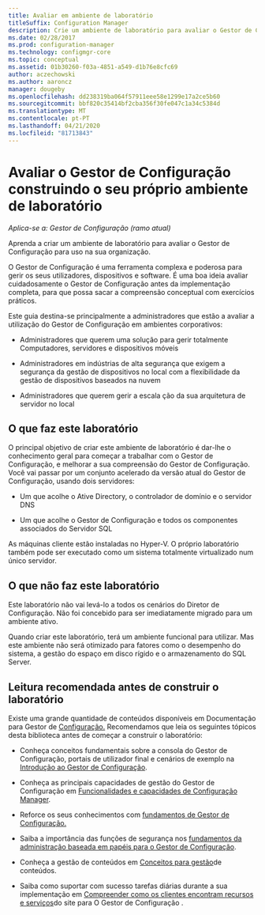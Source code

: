 ```yaml
---
title: Avaliar em ambiente de laboratório
titleSuffix: Configuration Manager
description: Crie um ambiente de laboratório para avaliar o Gestor de Configuração para uso na sua organização.
ms.date: 02/28/2017
ms.prod: configuration-manager
ms.technology: configmgr-core
ms.topic: conceptual
ms.assetid: 01b30260-f03a-4851-a549-d1b76e8cfc69
author: aczechowski
ms.author: aaroncz
manager: dougeby
ms.openlocfilehash: dd238319ba064f57911eee58e1299e17a2ce5b60
ms.sourcegitcommit: bbf820c35414bf2cba356f30fe047c1a34c5384d
ms.translationtype: MT
ms.contentlocale: pt-PT
ms.lasthandoff: 04/21/2020
ms.locfileid: "81713843"
---
```

# <a name="evaluate-configuration-manager-by-building-your-own-lab-environment"></a>Avaliar o Gestor de Configuração construindo o seu próprio ambiente de laboratório

*Aplica-se a: Gestor de Configuração (ramo atual)*

 Aprenda a criar um ambiente de laboratório para avaliar o Gestor de Configuração para uso na sua organização.  

 O Gestor de Configuração é uma ferramenta complexa e poderosa para gerir os seus utilizadores, dispositivos e software. É uma boa ideia avaliar cuidadosamente o Gestor de Configuração antes da implementação completa, para que possa sacar a compreensão conceptual com exercícios práticos.  

 Este guia destina-se principalmente a administradores que estão a avaliar a utilização do Gestor de Configuração em ambientes corporativos:  

-   Administradores que querem uma solução para gerir totalmente Computadores, servidores e dispositivos móveis  

-   Administradores em indústrias de alta segurança que exigem a segurança da gestão de dispositivos no local com a flexibilidade da gestão de dispositivos baseados na nuvem  

-   Administradores que querem gerir a escala ção da sua arquitetura de servidor no local  

## <a name="what-this-lab-does"></a>O que faz este laboratório  
 O principal objetivo de criar este ambiente de laboratório é dar-lhe o conhecimento geral para começar a trabalhar com o Gestor de Configuração, e melhorar a sua compreensão do Gestor de Configuração. Você vai passar por um conjunto acelerado da versão atual do Gestor de Configuração, usando dois servidores:  

-   Um que acolhe o Ative Directory, o controlador de domínio e o servidor DNS  

-   Um que acolhe o Gestor de Configuração e todos os componentes associados do Servidor SQL  

As máquinas cliente estão instaladas no Hyper-V. O próprio laboratório também pode ser executado como um sistema totalmente virtualizado num único servidor.  

## <a name="what-this-lab-does-not-do"></a>O que não faz este laboratório  
 Este laboratório não vai levá-lo a todos os cenários do Diretor de Configuração. Não foi concebido para ser imediatamente migrado para um ambiente ativo.  

 Quando criar este laboratório, terá um ambiente funcional para utilizar. Mas este ambiente não será otimizado para fatores como o desempenho do sistema, a gestão do espaço em disco rígido e o armazenamento do SQL Server.  

##  <a name="recommended-reading-before-you-build-the-lab"></a><a name="BKMK_EvalRec"></a>Leitura recomendada antes de construir o laboratório  
 Existe uma grande quantidade de conteúdos disponíveis em Documentação para Gestor de [Configuração.](https://docs.microsoft.com/sccm/) Recomendamos que leia os seguintes tópicos desta biblioteca antes de começar a construir o laboratório:  

-   Conheça conceitos fundamentais sobre a consola do Gestor de Configuração, portais de utilizador final e cenários de exemplo na [Introdução ao Gestor de Configuração](../../core/understand/introduction.md).  

-   Conheça as principais capacidades de gestão do Gestor de Configuração em [Funcionalidades e capacidades de Configuração Manager](../../core/plan-design/changes/features-and-capabilities.md).  

-   Reforce os seus conhecimentos com [fundamentos de Gestor de Configuração.](../../core/understand/fundamentals.md)  

-   Saiba a importância das funções de segurança nos [fundamentos da administração baseada em papéis para o Gestor de Configuração](../../core/understand/fundamentals-of-role-based-administration.md).  

-   Conheça a gestão de conteúdos em [Conceitos para gestão](../../core/plan-design/hierarchy/fundamental-concepts-for-content-management.md)de conteúdos.  

-   Saiba como suportar com sucesso tarefas diárias durante a sua implementação em [Compreender como os clientes encontram recursos e serviços](../../core/plan-design/hierarchy/understand-how-clients-find-site-resources-and-services.md)do site para O Gestor de Configuração .  
